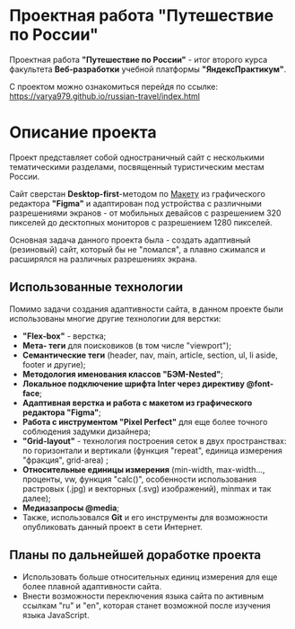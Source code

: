 # Проектная работа "Путешествие по России"

Проектная работа **"Путешествие по России"** - итог второго курса факультета **Веб-разработки** учебной платформы **"ЯндексПрактикум"**.

С проектом можно ознакомиться перейдя по ссылке: https://varya979.github.io/russian-travel/index.html

# Описание проекта

Проект представляет собой одностраничный сайт с несколькими тематическими разделами, посвященный туристическим местам России.


Сайт сверстан **Desktop-first**-методом по [ Макету](https://www.figma.com/file/5S2WSbEFL6awjVWJ0NWL8Q/Sprint-3_-Russia-_-desktop-+-mobile?node-id=28503:0)  из  графического редактора **"Figma"**  и адаптирован под устройства с различными разрешениями экранов - от мобильных девайсов с разрешением 320 пикселей до десктопных мониторов с разрешением 1280 пикселей.

Основная задача данного проекта была - создать адаптивный (резиновый) сайт, который бы не "ломался", а плавно сжимался и расширялся на различных разрешениях экрана.

## Использованные технологии

Помимо задачи создания адаптивности сайта, в данном проекте были использованы многие другие технологии для верстки:

 - **"Flex-box"** - верстка;
 - **Мета- теги** для поисковиков (в том числе "viewport");
 - **Семантические теги** (header, nav, main, article, section, ul, li aside, footer и другие);
 - **Методология именования классов  "БЭМ-Nested"**;
 - **Локальное подключение шрифта Inter через директиву @font-face**;
 - **Адаптивная верстка и работа с макетом из графического редактора "Figma"**;
 - **Работа с инструментом "Pixel Perfect"** для еще более точного соблюдения задумки дизайнера;
 - **"Grid-layout"** - технология построения сеток в двух пространствах: по горизонтали и вертикали (функция "repeat", единица измерения "фракция", grid-area) ;
 - **Относительные единицы измерения** (min-width, max-width..., проценты, vw, функция "calc()", особенности использования растровых (.jpg) и векторных (.svg) изображений), minmax и так далее);
 - **Медиазапросы @media**;
 - Также, использовался **Git** и его инструменты для возможности опубликовать данный проект в сети Интернет.

## Планы по дальнейшей доработке проекта

 - Использовать больше относительных единиц измерения для еще более плавной адаптивности сайта.
 - Внести возможности переключения языка сайта по активным ссылкам "ru" и "en", которая станет возможной после изучения языка JavaScript.
